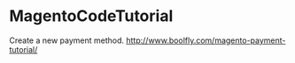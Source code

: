 # MagentoCodeTutorial
Create a new payment method.
http://www.boolfly.com/magento-payment-tutorial/
